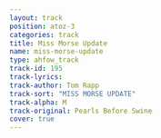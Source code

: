 ```yaml
---
layout: track
position: atoz-3
categories: track
title: Miss Morse Update
name: miss-morse-update
type: ahfow_track
track-id: 195
track-lyrics: 
track-author: Tom Rapp
track-sort: "MISS MORSE UPDATE"
track-alpha: M
track-original: Pearls Before Swine
cover: true
---
```

